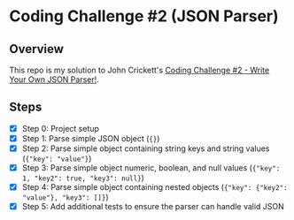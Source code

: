 # Coding Challenge #2 (JSON Parser)

## Overview

This repo is my solution to John Crickett's [Coding Challenge #2 - Write Your Own JSON Parser!](https://codingchallenges.fyi/challenges/challenge-json-parser).

## Steps

- [x] Step 0: Project setup
- [x] Step 1: Parse simple JSON object (`{}`)
- [x] Step 2: Parse simple object containing string keys and string values (`{"key": "value"}`)
- [x] Step 3: Parse simple object numeric, boolean, and null values (`{"key": 1, "key2": true, "key3": null}`)
- [x] Step 4: Parse simple object containing nested objects (`{"key": {"key2": "value"}, "key3": []}`)
- [x] Step 5: Add additional tests to ensure the parser can handle valid JSON
